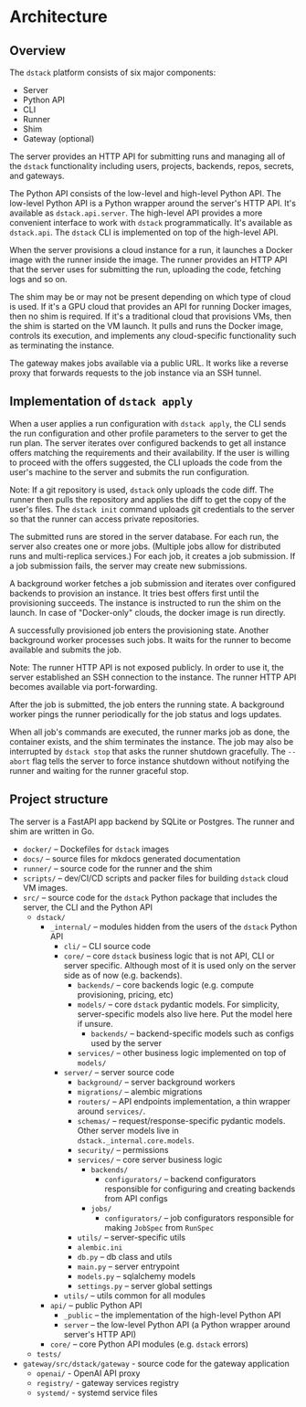 # Architecture

## Overview

The `dstack` platform consists of six major components:

* Server
* Python API
* CLI
* Runner
* Shim
* Gateway (optional)

The server provides an HTTP API for submitting runs and managing all of the `dstack` functionality including users, projects, backends, repos, secrets, and gateways.

The Python API consists of the low-level and high-level Python API. The low-level Python API is a Python wrapper around the server's HTTP API. It's available as `dstack.api.server`. The high-level API provides a more convenient interface to work with `dstack` programmatically. It's available as `dstack.api`. The `dstack` CLI is implemented on top of the high-level API.

When the server provisions a cloud instance for a run, it launches a Docker image with the runner inside the image. The runner provides an HTTP API that the server uses for submitting the run, uploading the code, fetching logs and so on.

The shim may be or may not be present depending on which type of cloud is used. If it's a GPU cloud that provides an API for running Docker images, then no shim is required. If it's a traditional cloud that provisions VMs, then the shim is started on the VM launch. It pulls and runs the Docker image, controls its execution, and implements any cloud-specific functionality such as terminating the instance.

The gateway makes jobs available via a public URL. It works like a reverse proxy that forwards requests to the job instance via an SSH tunnel.

## Implementation of `dstack apply`

When a user applies a run configuration with `dstack apply`, the CLI sends the run configuration and other profile parameters to the server to get the run plan. The server iterates over configured backends to get all instance offers matching the requirements
and their availability. If the user is willing to proceed with the offers suggested, the CLI uploads the code from the user's machine to the server and submits the run configuration.

Note: If a git repository is used, `dstack` only uploads the code diff. The runner then pulls the repository and applies the diff to get the copy of the user's files. The `dstack init` command uploads git credentials to the server so that the runner can access private repositories.

The submitted runs are stored in the server database. For each run, the server also creates one or more jobs. (Multiple jobs allow for distributed runs and multi-replica services.) For each job, it creates a job submission. If a job submission fails, the server may create new submissions.

A background worker fetches a job submission and iterates over configured backends to provision an instance. It tries best offers first until the provisioning succeeds. The instance is instructed to run the shim on the launch. In case of "Docker-only" clouds, the docker image is run directly.

A successfully provisioned job enters the provisioning state. Another background worker processes such jobs. It waits for the runner to become available and submits the job.

Note: The runner HTTP API is not exposed publicly. In order to use it, the server established an SSH connection to the instance. The runner HTTP API becomes available via port-forwarding.

After the job is submitted, the job enters the running state. A background worker pings the runner periodically for the job status and logs updates.

When all job's commands are executed, the runner marks job as done, the container exists, and the shim terminates the instance. The job may also be interrupted by `dstack stop` that asks the runner shutdown gracefully. The `--abort` flag tells the server to force instance shutdown without notifying the runner and waiting for the runner graceful stop.

## Project structure

The server is a FastAPI app backend by SQLite or Postgres. The runner and shim are written in Go.

* `docker/` – Dockefiles for `dstack` images
* `docs/` – source files for mkdocs generated documentation
* `runner/` – source code for the runner and the shim
* `scripts/` – dev/CI/CD scripts and packer files for building `dstack` cloud VM images.
* `src/` – source code for the `dstack` Python package that includes the server, the CLI and the Python API
    * `dstack/`
        * `_internal/` – modules hidden from the users of the `dstack` Python API
            * `cli/` – CLI source code
            * `core/` – core `dstack` business logic that is not API, CLI or server specific. Although most of it is used only on the server side as of now (e.g. backends).
                * `backends/` – core backends logic (e.g. compute provisioning, pricing, etc)
                * `models/` – core `dstack` pydantic models. For simplicity, server-specific models also live here. Put the model here if unsure.
                    * `backends/` – backend-specific models such as configs used by the server
                * `services/` – other business logic implemented on top of `models/`
            * `server/` – server source code
                * `background/` – server background workers
                * `migrations/` – alembic migrations
                * `routers/` – API endpoints implementation, a thin wrapper around `services/`.
                * `schemas/` – request/response-specific pydantic models. Other server models live in `dstack._internal.core.models`.
                * `security/` – permissions 
                * `services/` – core server business logic
                    * `backends/`
                        * `configurators/` – backend configurators responsible for configuring and creating backends from API configs
                    * `jobs/`
                        * `configurators/` – job configurators responsible for making `JobSpec` from `RunSpec`
                * `utils/` – server-specific utils
                * `alembic.ini`
                * `db.py` – db class and utils
                * `main.py` – server entrypoint
                * `models.py` – sqlalchemy models
                * `settings.py` – server global settings
            * `utils/` – utils common for all modules
        * `api/` – public Python API
            * `_public` – the implementation of the high-level Python API
            * `server` – the low-level Python API (a Python wrapper around server's HTTP API)
        * `core/` – core Python API modules (e.g. `dstack` errors)
    * `tests/`
* `gateway/src/dstack/gateway` - source code for the gateway application
  * `openai/` - OpenAI API proxy
  * `registry/` - gateway services registry
  * `systemd/` - systemd service files
